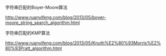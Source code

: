 字符串匹配的Boyer-Moore算法

http://www.ruanyifeng.com/blog/2013/05/boyer-moore_string_search_algorithm.html

字符串匹配的KMP算法

http://www.ruanyifeng.com/blog/2013/05/Knuth%E2%80%93Morris%E2%80%93Pratt_algorithm.html

